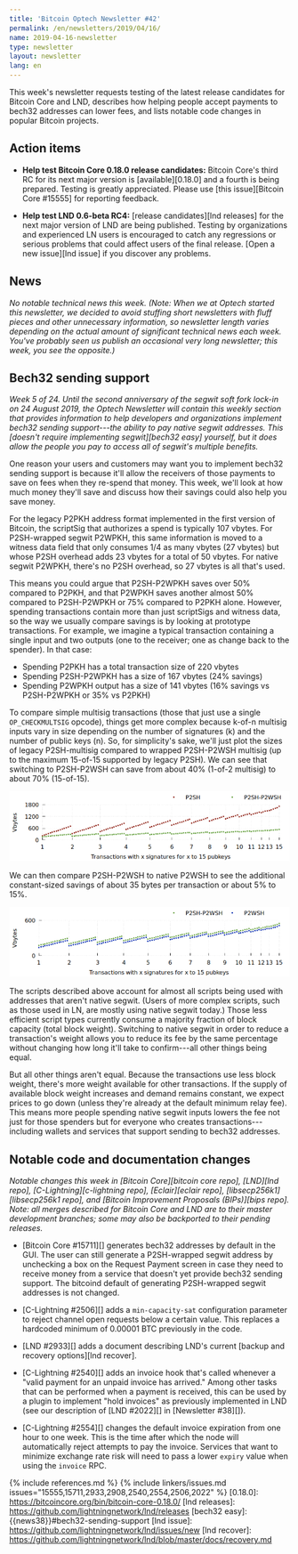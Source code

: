 ```yaml
---
title: 'Bitcoin Optech Newsletter #42'
permalink: /en/newsletters/2019/04/16/
name: 2019-04-16-newsletter
type: newsletter
layout: newsletter
lang: en
---
```

This week's newsletter requests testing of the latest release candidates
for Bitcoin Core and LND, describes how helping people accept payments
to bech32 addresses can lower fees, and lists notable code changes in
popular Bitcoin projects.

## Action items

- **Help test Bitcoin Core 0.18.0 release candidates:** Bitcoin Core's
  third RC for its next major version is [available][0.18.0] and a
  fourth is being prepared.  Testing is greatly appreciated.  Please use
  [this issue][Bitcoin Core #15555] for reporting feedback.

- **Help test LND 0.6-beta RC4:** [release candidates][lnd releases]
  for the next major version of LND are being published.  Testing by
  organizations and experienced LN users is encouraged to catch any
  regressions or serious problems that could affect users of the final
  release.  [Open a new issue][lnd issue] if you discover any problems.

## News

*No notable technical news this week.  (Note: When we at Optech started
this newsletter, we decided to avoid stuffing short newsletters with
fluff pieces and other unnecessary information, so newsletter length
varies depending on the actual amount of significant technical news each
week.  You've probably seen us publish an occasional very long
newsletter; this week, you see the opposite.)*

## Bech32 sending support

*Week 5 of 24.  Until the second anniversary of the segwit soft
fork lock-in on 24 August 2019, the Optech Newsletter will contain this
weekly section that provides information to help developers and
organizations implement bech32 sending support---the ability to pay
native segwit addresses.  This [doesn't require implementing
segwit][bech32 easy] yourself, but it does allow the people you pay to
access all of segwit's multiple benefits.*

One reason your users and customers may want you to implement bech32
sending support is because it'll allow the receivers of those payments
to save on fees when they re-spend that money.  This week, we'll look at
how much money they'll save and discuss how their savings could also
help you save money.

For the legacy P2PKH address format implemented in the first version of
Bitcoin, the scriptSig that authorizes a spend is typically 107 vbytes.
For P2SH-wrapped segwit P2WPKH, this same information is moved to a
witness data field that only consumes 1/4 as many vbytes (27 vbytes) but
whose P2SH overhead adds 23 vbytes for a total of 50 vbytes.  For native
segwit P2WPKH, there's no P2SH overhead, so 27 vbytes is all that's used.

This means you could argue that P2SH-P2WPKH saves over 50% compared to
P2PKH, and that P2WPKH saves another almost 50% compared to P2SH-P2WPKH
or 75% compared to P2PKH alone.  However, spending transactions contain
more than just scriptSigs and witness data, so the way we usually
compare savings is by looking at prototype transactions.  For example,
we imagine a typical transaction containing a single input and two
outputs (one to the receiver; one as change back to the spender).  In
that case:

- Spending P2PKH has a total transaction size of
  220 vbytes
- Spending P2SH-P2WPKH has a size of 167 vbytes (24% savings)
- Spending P2WPKH output has a size of 141 vbytes (16% savings vs
  P2SH-P2WPKH or 35% vs P2PKH)

To compare simple multisig transactions (those that just use a single
`OP_CHECKMULTSIG` opcode), things get more complex because k-of-n
multisig inputs vary in size depending on the number of signatures (k)
and the number of public keys (n).  So, for simplicity's sake, we'll
just plot the sizes of legacy P2SH-multisig compared to wrapped P2SH-P2WSH
multisig (up to the maximum 15-of-15 supported by legacy P2SH).  We can
see that switching to P2SH-P2WSH can save from about 40% (1-of-2
multisig) to about 70% (15-of-15).

![Plot of multisig transaction sizes with P2SH and P2SH-P2WSH](/img/posts/2019-04-segwit-multisig-size-p2sh-to-p2sh-p2wsh.png)

We can then compare P2SH-P2WSH to native P2WSH to see the additional
constant-sized savings of about 35 bytes per transaction or about 5% to
15%.

![Plot of multisig transaction sizes with P2SH-P2WSH and P2WSH](/img/posts/2019-04-segwit-multisig-size-p2sh-p2wsh-to-p2wsh.png)

The scripts described above account for almost all scripts being used
with addresses that aren't native segwit.  (Users of more complex
scripts, such as those used in LN, are mostly using native segwit today.)
Those less efficient script types currently consume a majority fraction
of block capacity (total block weight).  Switching to native segwit in
order to reduce a transaction's weight allows you to reduce its fee by
the same percentage without changing how long it'll take to confirm---all other
things being equal.

But all other things aren't equal.  Because the transactions use less
block weight, there's more weight available for other transactions.  If
the supply of available block weight increases and demand remains constant, we
expect prices to go down (unless they're already at the default minimum
relay fee).  This means more people spending native segwit inputs lowers
the fee not just for those spenders but for everyone who creates
transactions---including wallets and services that support sending to
bech32 addresses.

## Notable code and documentation changes

*Notable changes this week in [Bitcoin Core][bitcoin core repo],
[LND][lnd repo], [C-Lightning][c-lightning repo], [Eclair][eclair repo],
[libsecp256k1][libsecp256k1 repo], and [Bitcoin Improvement Proposals
(BIPs)][bips repo].  Note: all merges described for Bitcoin Core and LND
are to their master development branches; some may also be backported to
their pending releases.*

- [Bitcoin Core #15711][] generates bech32 addresses by default in the
  GUI.  The user can still generate a P2SH-wrapped segwit address by
  unchecking a box on the Request Payment screen in case they need to
  receive money from a service that doesn't yet provide bech32 sending
  support.  The bitcoind default of generating P2SH-wrapped segwit
  addresses is not changed.

- [C-Lightning #2506][] adds a `min-capacity-sat` configuration
  parameter to reject channel open requests below a certain value.  This
  replaces a hardcoded minimum of 0.00001 BTC previously in the code.

- [LND #2933][] adds a document describing LND's current [backup and recovery
  options][lnd recover].

- [C-Lightning #2540][] adds an invoice hook that's called whenever a
  "valid payment for an unpaid invoice has arrived."  Among other tasks
  that can be performed when a payment is received, this can be used by
  a plugin to implement "hold invoices" as previously implemented in LND
  (see our description of [LND #2022][] in [Newsletter #38][]).

- [C-Lightning #2554][] changes the default invoice expiration from one
  hour to one week.  This is the time after which the node will
  automatically reject attempts to pay the invoice.  Services that want
  to minimize exchange rate risk will need to pass a lower `expiry`
  value when using the `invoice` RPC.

{% include references.md %}
{% include linkers/issues.md issues="15555,15711,2933,2908,2540,2554,2506,2022" %}
[0.18.0]: https://bitcoincore.org/bin/bitcoin-core-0.18.0/
[lnd releases]: https://github.com/lightningnetwork/lnd/releases
[bech32 easy]: {{news38}}#bech32-sending-support
[lnd issue]: https://github.com/lightningnetwork/lnd/issues/new
[lnd recover]: https://github.com/lightningnetwork/lnd/blob/master/docs/recovery.md
